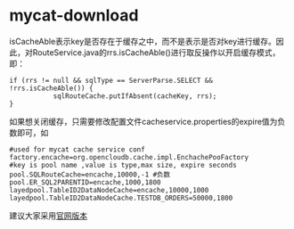 # mycat-download
 isCacheAble表示key是否存在于缓存之中，而不是表示是否对key进行缓存。因此，对RouteService.java的rrs.isCacheAble()进行取反操作以开启缓存模式，即：
 ```shell
 if (rrs != null && sqlType == ServerParse.SELECT && !rrs.isCacheAble()) {
			sqlRouteCache.putIfAbsent(cacheKey, rrs);
}
```
如果想关闭缓存，只需要修改配置文件cacheservice.properties的expire值为负数即可，如
```shell
#used for mycat cache service conf
factory.encache=org.opencloudb.cache.impl.EnchachePooFactory
#key is pool name ,value is type,max size, expire seconds
pool.SQLRouteCache=encache,10000,-1 #负数
pool.ER_SQL2PARENTID=encache,1000,1800
layedpool.TableID2DataNodeCache=encache,10000,1000
layedpool.TableID2DataNodeCache.TESTDB_ORDERS=50000,1800
```

建议大家采用[官网版本](https://github.com/MyCATApache/Mycat-download)